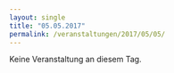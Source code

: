 ```yaml
---
layout: single
title: "05.05.2017"
permalink: /veranstaltungen/2017/05/05/
---
```


Keine Veranstaltung an diesem Tag.
